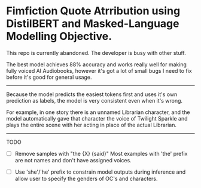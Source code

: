 # Fimfiction Quote Atrribution using DistilBERT and Masked-Language Modelling Objective.

This repo is currently abandoned. The developer is busy with other stuff.

The best model achieves 88% accuracy and works really well for making fully voiced AI Audiobooks, however it's got a lot of small bugs I need to fix before it's good for general usage.

---

Because the model predicts the easiest tokens first and uses it's own prediction as labels, the model is very consistent even when it's wrong.

For example, in one story there is an unnamed Librarian character, and the model automatically gave that character the voice of Twilight Sparkle and plays the entire scene with her acting in place of the actual Librarian.

----

TODO

- [ ] Remove samples with "the {X} {said}"
  Most examples with 'the' prefix are not names and don't have assigned voices.

- [ ] Use 'she'/'he' prefix to constrain model outputs during inference and allow user to specify the genders of OC's and characters.
